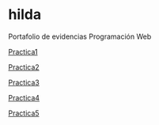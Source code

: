 # hilda
Portafolio de evidencias Programación Web 


<a href="practica1Matriz-de-estilos.html">Practica1</a>

<a href="https://www.dropbox.com/s/0qlgogwfyi7jvqx/Curriculum%20Vitae.pdf?dl=0">Practica2</a>

<a href="practica3HorarioAlumno.html">Practica3</a>

<a href="https://www.dropbox.com/s/bnn9dsn0ntti8br/Curriculum%20Vitaecss.pdf?dl=0">Practica4</a>

<a href="practica5CribaDeErastotenes.html">Practica5</a>

